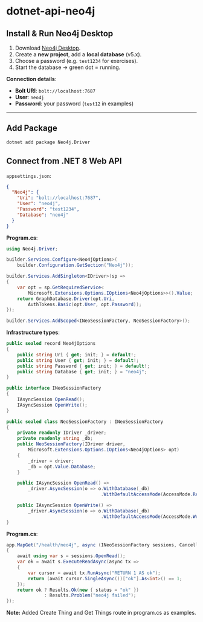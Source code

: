 # dotnet-api-neo4j

## Install & Run Neo4j Desktop

1. Download [Neo4j Desktop](https://neo4j.com/download/).
2. Create a **new project**, add a **local database** (v5.x).
3. Choose a password (e.g. `test1234` for exercises).
4. Start the database → green dot = running.

**Connection details**:

* **Bolt URI**: `bolt://localhost:7687`
* **User**: `neo4j`
* **Password**: your password (`test12` in examples)

---
## Add Package 
```bash
dotnet add package Neo4j.Driver
```

## Connect from .NET 8 Web API

`appsettings.json`:

```json
{
  "Neo4j": {
    "Uri": "bolt://localhost:7687",
    "User": "neo4j",
    "Password": "test1234",
    "Database": "neo4j"
  }
}
```

**Program.cs**:

```csharp
using Neo4j.Driver;

builder.Services.Configure<Neo4jOptions>(
    builder.Configuration.GetSection("Neo4j"));

builder.Services.AddSingleton<IDriver>(sp =>
{
    var opt = sp.GetRequiredService<
        Microsoft.Extensions.Options.IOptions<Neo4jOptions>>().Value;
    return GraphDatabase.Driver(opt.Uri,
        AuthTokens.Basic(opt.User, opt.Password));
});

builder.Services.AddScoped<INeoSessionFactory, NeoSessionFactory>();
```

**Infrastructure types**:

```csharp
public sealed record Neo4jOptions
{
    public string Uri { get; init; } = default!;
    public string User { get; init; } = default!;
    public string Password { get; init; } = default!;
    public string Database { get; init; } = "neo4j";
}

public interface INeoSessionFactory
{
    IAsyncSession OpenRead();
    IAsyncSession OpenWrite();
}

public sealed class NeoSessionFactory : INeoSessionFactory
{
    private readonly IDriver _driver;
    private readonly string _db;
    public NeoSessionFactory(IDriver driver,
        Microsoft.Extensions.Options.IOptions<Neo4jOptions> opt)
    {
        _driver = driver;
        _db = opt.Value.Database;
    }

    public IAsyncSession OpenRead() =>
        _driver.AsyncSession(o => o.WithDatabase(_db)
                                   .WithDefaultAccessMode(AccessMode.Read));

    public IAsyncSession OpenWrite() =>
        _driver.AsyncSession(o => o.WithDatabase(_db)
                                   .WithDefaultAccessMode(AccessMode.Write));
}
```

**Program.cs**:

```csharp
app.MapGet("/health/neo4j", async (INeoSessionFactory sessions, CancellationToken ct) =>
{
    await using var s = sessions.OpenRead();
    var ok = await s.ExecuteReadAsync(async tx =>
    {
        var cursor = await tx.RunAsync("RETURN 1 AS ok");
        return (await cursor.SingleAsync())["ok"].As<int>() == 1;
    });
    return ok ? Results.Ok(new { status = "ok" })
              : Results.Problem("neo4j failed");
});
```

**Note:** Added Create Thing and Get Things route in program.cs as examples.
